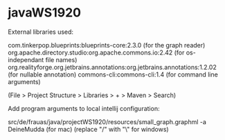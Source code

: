 # javaWS1920

External libraries used:

com.tinkerpop.blueprints:blueprints-core:2.3.0 (for the graph reader)
org.apache.directory.studio:org.apache.commons.io:2.42 (for os-independant file names)
org.realityforge.org.jetbrains.annotations:org.jetbrains.annotations:1.2.02 (for nullable annotation)
commons-cli:commons-cli:1.4 (for command line arguments)

(File > Project Structure > Libraries > + > Maven > Search)


Add program arguments to local intellij configuration:

src/de/frauas/java/projectWS1920/resources/small_graph.graphml -a DeineMudda (for mac)
(replace "/" with "\\" for windows)


